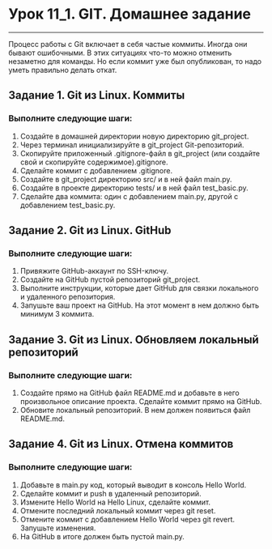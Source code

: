 # Урок 11_1. GIT. Домашнее задание <br>

---

Процесс работы с Git включает в себя частые коммиты. Иногда они бывают ошибочными. В этих ситуациях что-то можно отменить незаметно для команды. Но если коммит уже был опубликован, то надо уметь правильно делать откат. <br>

## Задание 1. Git из Linux. Коммиты <br>
### Выполните следующие шаги: <br>

1) Создайте в домашней директории новую директорию git_project.
2) Через терминал инициализируйте в git_project Git-репозиторий.
3) Скопируйте приложенный .gitignore-файл в git_project (или создайте свой и скопируйте содержимое).gitignore.
4) Сделайте коммит с добавлением .gitignore.
5) Создайте в git_project директорию src/ и в ней файл main.py.
6) Создайте в проекте директорию tests/ и в ней файл test_basic.py.
7) Сделайте два коммита: один с добавлением main.py, другой с добавлением test_basic.py.

## Задание 2. Git из Linux. GitHub <br>
### Выполните следующие шаги: <br>

1) Привяжите GitHub-аккаунт по SSH-ключу.
2) Создайте на GitHub пустой репозиторий git_project.
3) Выполните инструкции, которые дает GitHub для связки локального и удаленного репозитория.
4) Запушьте ваш проект на GitHub. На этот момент в нем должно быть минимум 3 коммита.

## Задание 3. Git из Linux. Обновляем локальный репозиторий <br>
### Выполните следующие шаги: <br>

1) Создайте прямо на GitHub файл README.md и добавьте в него произвольное описание проекта. Сделайте коммит прямо на GitHub.
2) Обновите локальный репозиторий. В нем должен появиться файл README.md.

## Задание 4. Git из Linux. Отмена коммитов <br>
### Выполните следующие шаги: <br>

1)  Добавьте в main.py код, который выводит в консоль Hello World.
2)  Сделайте коммит и push в удаленный репозиторий.
3)  Измените Hello World на Hello Linux, сделайте коммит.
4)  Отмените последний локальный коммит через git reset.
5)  Отмените коммит с добавлением Hello World через git revert. Запушьте изменения.
6)  На GitHub в итоге должен быть пустой main.py.
